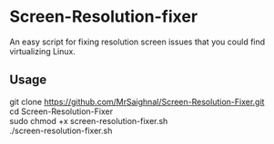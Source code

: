 # Screen-Resolution-fixer
An easy script for fixing resolution screen issues that you could find virtualizing Linux.

## Usage
git clone https://github.com/MrSaighnal/Screen-Resolution-Fixer.git  
cd Screen-Resolution-Fixer  
sudo chmod +x screen-resolution-fixer.sh  
./screen-resolution-fixer.sh  
